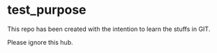 # test_purpose
This repo has been created with the intention to learn the stuffs in GIT.

Please ignore this hub.
